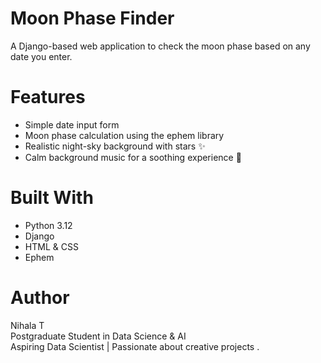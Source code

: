 # Moon Phase Finder
A Django-based web application to check the moon phase based on any date you enter.

# Features
- Simple date input form
- Moon phase calculation using the ephem library
- Realistic night-sky background with stars ✨
- Calm background music for a soothing experience 🎵

# Built With
- Python 3.12
- Django
- HTML & CSS
- Ephem

# Author
Nihala T  
Postgraduate Student in Data Science & AI  
Aspiring Data Scientist | Passionate about creative projects .
